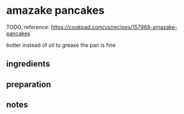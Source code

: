 # amazake pancakes

TODO, reference: https://cookpad.com/us/recipes/157968-amazake-pancakes

butter instead of oil to grease the pan is fine

## ingredients


## preparation


## notes

